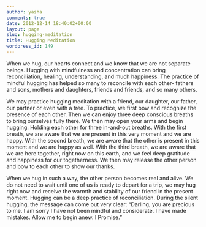 ```yaml
---
author: yasha
comments: true
date: 2012-12-14 18:40:02+00:00
layout: page
slug: hugging-meditation
title: Hugging Meditation
wordpress_id: 149
---
```


When we hug, our hearts connect and we know that we are not separate beings. Hugging with mindfulness and concentration can bring reconciliation, healing, understanding, and much happiness. The practice of mindful hugging has helped so many to reconcile with each other- fathers and sons, mothers and daughters, friends and friends, and so many others.

We may practice hugging meditation with a friend, our daughter, our father, our partner or even with a tree. To practice, we first bow and recognize the presence of each other. Then we can enjoy three deep conscious breaths to bring ourselves fully there. We then may open your arms and begin hugging. Holding each other for three in-and-out breaths. With the first breath, we are aware that we are present in this very moment and we are happy. With the second breath, we are aware that the other is present in this moment and we are happy as well. With the third breath, we are aware that we are here together, right now on this earth, and we feel deep gratitude and happiness for our togetherness. We then may release the other person and bow to each other to show our thanks.

When we hug in such a way, the other person becomes real and alive. We do not need to wait until one of us is ready to depart for a trip, we may hug right now and receive the warmth and stability of our friend in the present moment. Hugging can be a deep practice of reconciliation. During the silent hugging, the message can come out very clear: “Darling, you are precious to me. I am sorry I have not been mindful and considerate. I have made mistakes. Allow me to begin anew. I Promise.”
